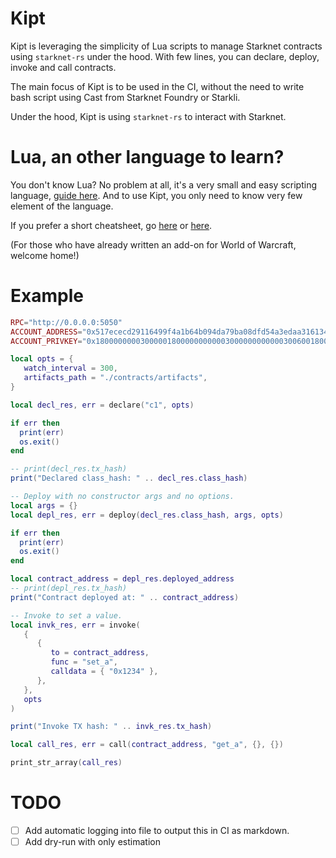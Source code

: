 # Kipt

Kipt is leveraging the simplicity of Lua scripts to manage Starknet contracts using `starknet-rs` under the hood.
With few lines, you can declare, deploy, invoke and call contracts.

The main focus of Kipt is to be used in the CI, without the need
to write bash script using Cast from Starknet Foundry or Starkli.

Under the hood, Kipt is using `starknet-rs` to interact with Starknet.

# Lua, an other language to learn?

You don't know Lua? No problem at all, it's a very small and easy scripting language, [guide here](https://www.lua.org/manual/5.4/manual.html). And to use Kipt, you only need to know very few element of the language.

If you prefer a short cheatsheet, go [here](https://devhints.io/lua) or [here](https://gist.github.com/nilesh-tawari/02078ae5b83ce3c90f476c4858c60693).

(For those who have already written an add-on for World of Warcraft, welcome home!)

# Example

```lua
RPC="http://0.0.0.0:5050"
ACCOUNT_ADDRESS="0x517ececd29116499f4a1b64b094da79ba08dfd54a3edaa316134c41f8160973"
ACCOUNT_PRIVKEY="0x1800000000300000180000000000030000000000003006001800006600"

local opts = {
   watch_interval = 300,
   artifacts_path = "./contracts/artifacts",
}

local decl_res, err = declare("c1", opts)

if err then
  print(err)
  os.exit()
end

-- print(decl_res.tx_hash)
print("Declared class_hash: " .. decl_res.class_hash)

-- Deploy with no constructor args and no options.
local args = {}
local depl_res, err = deploy(decl_res.class_hash, args, opts)

if err then
  print(err)
  os.exit()
end

local contract_address = depl_res.deployed_address
-- print(depl_res.tx_hash)
print("Contract deployed at: " .. contract_address)

-- Invoke to set a value.
local invk_res, err = invoke(
   {
      {
         to = contract_address,
         func = "set_a",
         calldata = { "0x1234" },
      },
   },
   opts
)

print("Invoke TX hash: " .. invk_res.tx_hash)

local call_res, err = call(contract_address, "get_a", {}, {})

print_str_array(call_res)
```

# TODO

- [ ] Add automatic logging into file to output this in CI as markdown.
- [ ] Add dry-run with only estimation

